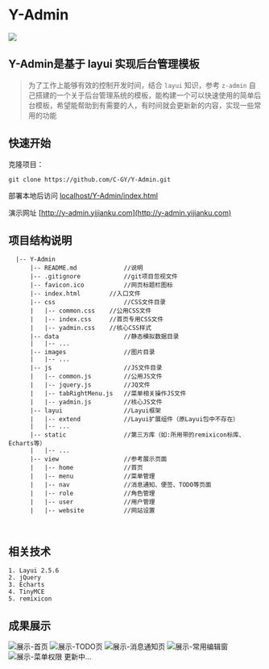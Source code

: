 # Y-Admin
![](http://pic.yijianku.com/Foc7vtEhdiEeZQNrgXkoTf8m18p2)

## Y-Admin是基于 layui 实现后台管理模板

> 为了工作上能够有效的控制开发时间，结合 `layui` 知识，参考 `z-admin` 自己搭建的一个关于后台管理系统的模板，能构建一个可以快速使用的简单后台模板，希望能帮助到有需要的人，有时间就会更新新的内容，实现一些常用的功能


## 快速开始
克隆项目：
```
git clone https://github.com/C-GY/Y-Admin.git
```
部署本地后访问 [localhost/Y-Admin/index.html](localhost/Y-Admin/index.html)

演示网址
[http://y-admin.yijianku.com](http://y-admin.yijianku.com)

## 项目结构说明
```
  |-- Y-Admin
      |-- README.md             //说明
      |-- .gitignore            //git项目忽视文件
      |-- favicon.ico       	//网页标题栏图标
      |-- index.html   		//入口文件
      |-- css                   //CSS文件目录
      |   |-- common.css	//公用CSS文件
      |   |-- index.css		//首页专用CSS文件
      |   |-- yadmin.css	//核心CSS样式
      |-- data                  //静态模拟数据目录
      |   |-- ...
      |-- images                //图片目录
      |   |-- ...
      |-- js                    //JS文件目录
      |   |-- common.js         //公用JS文件
      |   |-- jquery.js         //JQ文件
      |   |-- tabRightMenu.js   //菜单相关操作JS文件
      |   |-- yadmin.js         //核心JS文件
      |-- layui                 //Layui框架
      |   |-- extend            //Layui扩展组件（原Layui包中不存在）
      |   |-- ...
      |-- static                //第三方库（如:所用带的remixicon标库、Echarts等）
      |   |-- ...
      |-- view                  //参考展示页面
      |   |-- home              //首页
      |   |-- menu              //菜单管理
      |   |-- nav               //消息通知、便签、TODO等页面
      |   |-- role              //角色管理
      |   |-- user              //用户管理
      |   |-- website           //网站设置

    
```
## 相关技术
	1. Layui 2.5.6
	2. jQuery
	3. Echarts
	4. TinyMCE
	5. remixicon

		
## 成果展示
![展示-首页](http://pic.yijianku.com/Fppp_HJndd2Li0WRfxCJbpgLTrlv)
![展示-TODO页](http://pic.yijianku.com/Fh52UXHqq7skvYeVEl9JheLhRo0H)
![展示-消息通知页](http://pic.yijianku.com/FgRASLkp-4r58Jy2hF0oxg3NJmyi)
![展示-常用编辑窗](http://pic.yijianku.com/FtjLMvHlPsY9cENLAw4565XW63cp)
![展示-菜单权限](http://pic.yijianku.com/FvPA-FwA62FO0B7-laY2oR6qThNt)
更新中...
